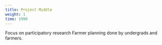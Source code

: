 ```yaml
---
title: Project Middle
weight: 1
time: 1998
---
```

Focus on participatory research Farmer planning done by undergrads and farmers.
